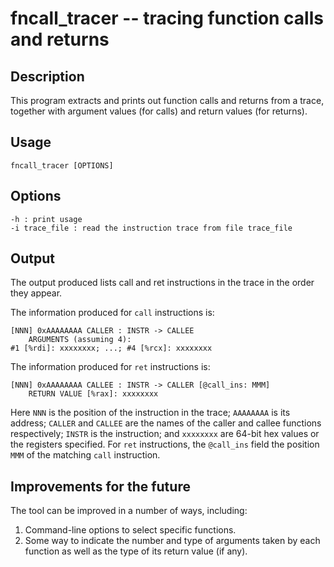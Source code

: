 # fncall_tracer -- tracing function calls and returns

## Description
This program extracts and prints out function calls and returns from a trace, together with argument values (for calls) and return values (for returns).

## Usage

    fncall_tracer [OPTIONS]

## Options
    -h : print usage
    -i trace_file : read the instruction trace from file trace_file

## Output
The output produced lists call and ret instructions in the trace in the order they appear.

The information produced for `call` instructions is:

    [NNN] 0xAAAAAAAA CALLER : INSTR -> CALLEE
        ARGUMENTS (assuming 4):
	#1 [%rdi]: xxxxxxxx; ...; #4 [%rcx]: xxxxxxxx

The information produced for `ret` instructions is:

    [NNN] 0xAAAAAAAA CALLEE : INSTR -> CALLER [@call_ins: MMM]
        RETURN VALUE [%rax]: xxxxxxxx

Here `NNN` is the position of the instruction in the trace; `AAAAAAAA` is its address; `CALLER` and `CALLEE` are the names of the caller and callee functions respectively; `INSTR` is the instruction; and `xxxxxxxx` are 64-bit hex values or the registers specified.  For `ret` instructions, the `@call_ins` field the position `MMM` of the matching `call` instruction.

## Improvements for the future
The tool can be improved in a number of ways, including:

1) Command-line options to select specific functions.
2) Some way to indicate the number and type of arguments taken by each function as well as the type of its return value (if any).


